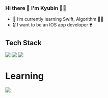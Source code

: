 ### Hi there 👋 I'm Kyubin 🙌🏻

- 🌱 I’m currently learning Swift, Algorithm ✍🏻
- 🎖 I want to be an IOS app developer ❣️

## Tech Stack 
<img src="https://img.shields.io/badge/C-A8B9CC?style=flat-square&logo=C&logoColor=white"/></a>
<img src="https://img.shields.io/badge/C++-00599C?style=flat-square&logo=C%2B%2B&logoColor=white"/></a>
<img src="https://img.shields.io/badge/JAVA-9cf?style=flat-square&logo=Java&logoColor=white"/></a>

# Learning
<img src="https://img.shields.io/badge/Swift-F05138?style=flat-square&logo=C%2B%2B&logoColor=white"/></a>

<!--
**KyubinLe/kyubinle** is a ✨ _special_ ✨ repository because its `README.md` (this file) appears on your GitHub profile.

Here are some ideas to get you started:

- 🔭 I’m currently working on ...
- 🌱 I’m currently learning ...
- 👯 I’m looking to collaborate on ...
- 🤔 I’m looking for help with ...
- 💬 Ask me about ...
- 📫 How to reach me: ...
- 😄 Pronouns: ...
- ⚡ Fun fact: ...
-->
